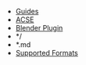- [Guides](index.md)
- [ACSE](ACSE/)
- [Blender Plugin](Plugin/)
- */
- *.md
- [Supported Formats](Supported-Formats.md)
